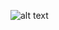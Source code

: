 
![alt text]([https://github.com/[username]/[reponame]/blob/[branch]/image.jpg](https://github.com/1acto/SE_STORE/blob/main/sealyx-makeine.gif)?raw=true)

